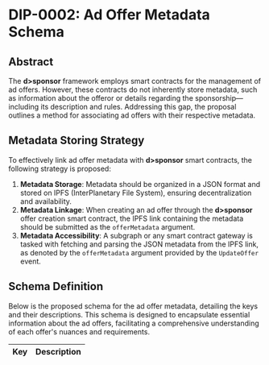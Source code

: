 # DIP-0002: Ad Offer Metadata Schema

## Abstract

The **d>sponsor** framework employs smart contracts for the management of ad offers. However, these contracts do not inherently store metadata, such as information about the offeror or details regarding the sponsorship—including its description and rules. Addressing this gap, the proposal outlines a method for associating ad offers with their respective metadata.

## Metadata Storing Strategy

To effectively link ad offer metadata with **d>sponsor** smart contracts, the following strategy is proposed:

1. **Metadata Storage**: Metadata should be organized in a JSON format and stored on IPFS (InterPlanetary File System), ensuring decentralization and availability.
2. **Metadata Linkage**: When creating an ad offer through the **d>sponsor** offer creation smart contract, the IPFS link containing the metadata should be submitted as the `offerMetadata` argument.
3. **Metadata Accessibility**: A subgraph or any smart contract gateway is tasked with fetching and parsing the JSON metadata from the IPFS link, as denoted by the `offerMetadata` argument provided by the `UpdateOffer` event.

## Schema Definition

Below is the proposed schema for the ad offer metadata, detailing the keys and their descriptions. This schema is designed to encapsulate essential information about the ad offers, facilitating a comprehensive understanding of each offer's nuances and requirements.

| Key | Description |
|-----|-------------|
